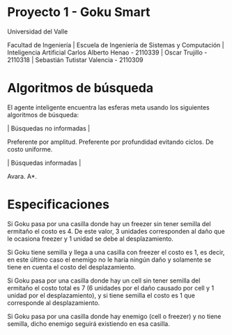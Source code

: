 # Proyecto 1 - Goku Smart

Universidad del Valle

Facultad de Ingeniería | Escuela de Ingeniería de Sistemas y Computación | Inteligencia Artificial
Carlos Alberto Henao - 2110339 | Oscar Trujillo - 2110318 | Sebastián Tutistar Valencia - 2110309

# Algoritmos de búsqueda

El agente inteligente encuentra las esferas meta usando los siguientes algoritmos de búsqueda:

| Búsquedas no informadas |

Preferente por amplitud.
Preferente por profundidad evitando ciclos.
De costo uniforme.

| Búsquedas informadas |

Avara.
A*.

# Especificaciones

Si Goku pasa por una casilla donde hay un freezer sin tener semilla del ermitaño el costo es 4. De este
valor, 3 unidades corresponden al daño que le ocasiona freezer y 1 unidad se debe al desplazamiento. 

Si Goku tiene semilla y llega a una casilla con freezer el costo es 1, es decir, en este último caso el
enemigo no le haría ningún daño y solamente se tiene en cuenta el costo del desplazamiento.

Si Goku pasa por una casilla donde hay un cell sin tener semilla del ermitaño el costo total es 7 (6 unidades
por el daño causado por cell y 1 unidad por el desplazamiento), y si tiene semilla el costo es 1 que
corresponde al desplazamiento.

Si Goku pasa por una casilla donde hay enemigo (cell o freezer) y no tiene semilla, dicho enemigo seguirá existiendo en esa casilla.



